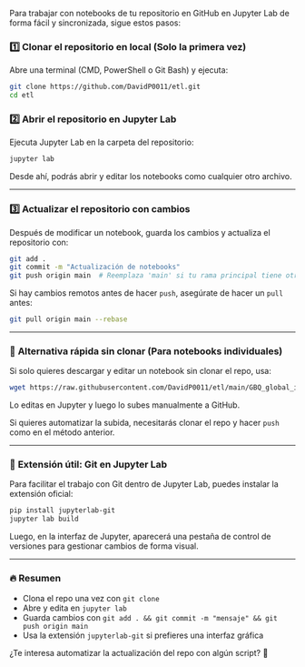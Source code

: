 Para trabajar con notebooks de tu repositorio en GitHub en Jupyter Lab de forma fácil y sincronizada, sigue estos pasos:

### 1️⃣ **Clonar el repositorio en local (Solo la primera vez)**
Abre una terminal (CMD, PowerShell o Git Bash) y ejecuta:

```bash
git clone https://github.com/DavidP0011/etl.git
cd etl
```

### 2️⃣ **Abrir el repositorio en Jupyter Lab**
Ejecuta Jupyter Lab en la carpeta del repositorio:

```bash
jupyter lab
```

Desde ahí, podrás abrir y editar los notebooks como cualquier otro archivo.

---

### 3️⃣ **Actualizar el repositorio con cambios**
Después de modificar un notebook, guarda los cambios y actualiza el repositorio con:

```bash
git add .
git commit -m "Actualización de notebooks"
git push origin main  # Reemplaza 'main' si tu rama principal tiene otro nombre
```

Si hay cambios remotos antes de hacer `push`, asegúrate de hacer un `pull` antes:

```bash
git pull origin main --rebase
```

---

### 🚀 **Alternativa rápida sin clonar (Para notebooks individuales)**
Si solo quieres descargar y editar un notebook sin clonar el repo, usa:

```bash
wget https://raw.githubusercontent.com/DavidP0011/etl/main/GBQ_global_info.ipynb
```
Lo editas en Jupyter y luego lo subes manualmente a GitHub.

Si quieres automatizar la subida, necesitarás clonar el repo y hacer `push` como en el método anterior.

---

### 📌 **Extensión útil: Git en Jupyter Lab**
Para facilitar el trabajo con Git dentro de Jupyter Lab, puedes instalar la extensión oficial:

```bash
pip install jupyterlab-git
jupyter lab build
```

Luego, en la interfaz de Jupyter, aparecerá una pestaña de control de versiones para gestionar cambios de forma visual.

---

### 🔥 **Resumen**
- Clona el repo una vez con `git clone`
- Abre y edita en `jupyter lab`
- Guarda cambios con `git add . && git commit -m "mensaje" && git push origin main`
- Usa la extensión `jupyterlab-git` si prefieres una interfaz gráfica

¿Te interesa automatizar la actualización del repo con algún script? 🚀
